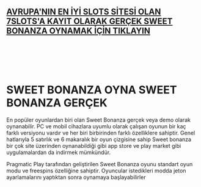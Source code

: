 ## [**AVRUPA'NIN EN İYİ SLOTS SİTESİ OLAN 7SLOTS'A KAYIT OLARAK GERÇEK SWEET BONANZA OYNAMAK İÇİN TIKLAYIN**](http://gx72.2.vu/swt)

<br>
<br>
<br>
<br>

# SWEET BONANZA OYNA SWEET BONANZA GERÇEK

En popüler oyunlardan biri olan Sweet Bonanza gerçek veya demo olarak oynanabilir. PC ve mobil cihazlara uyumlu olarak çalışan oyunun bir kaç farklı versiyonu vardır ve her biri birbirinden farklı özelliklere sahiptir. Genel hatlarıyla 5 satırlık ve  6 makaralık bir oyun çizgisine sahip Sweet bonanza bir çok site üzerinden oynanabildiği gibi app store ve play market gibi uygulamalardan da indirmek mümkündür.

Pragmatic Play tarafından geliştirilen Sweet Bonanza oyunu standart oyun modu ve freespins özelliğine sahiptir. Oyuncular istedikleri modda jeton ayarlamalarını yaptıktan sonra oynamaya başlayabilirler
